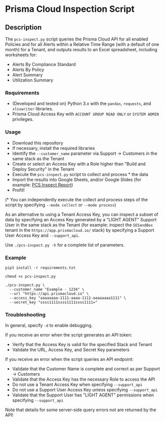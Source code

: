 # Prisma Cloud Inspection Script

## Description

The `pcs-inspect.py` script queries the Prisma Cloud API for all enabled Policies
and for all Alerts within a Relative Time Range (with a default of one month) for a Tenant,
and outputs results to an Excel spreadsheet, including worksheets for:

* Alerts By Compliance Standard
* Alerts By Policy
* Alert Summary
* Utilization Summary

### Requirements

* (Developed and tested on) Python 3.x with the `pandas`, `requests`, and `xlsxwriter` libraries.
* Prisma Cloud Access Key with `ACCOUNT GROUP READ ONLY` or `SYSTEM ADMIN` privileges.

### Usage

* Download this repository
* If necessary, install the required libraries
* Identify the `--customer_name` parameter via Support -> Customers in the same stack as the Tenant
* Create or select an Access Key with a Role higher than "Build and Deploy Security" in the Tenant
* Execute the `pcs-inspect.py` script to collect and process * the data
* Import the results into Google Sheets, and/or Google Slides (for example: [PCS Inspect Report](https://docs.google.com/presentation/d/10x_PGAu0ZPUGZMc4Tfevf9gpXvhIUOwGrBuRBkI6Jjc/edit?usp=sharing))
* Profit!

(* You can independently execute the collect and process steps of the script by specifying `--mode collect` or `--mode process`)

As an alternative to using a Tenant Access Key,
you can inspect a subset of data by specifying an Access Key generated by a "LIGHT AGENT" Support User in the same stack as the Tenant
(for example: inspect the `SESandBox` tenant in the `https://app.prismacloud.io/` stack)
by specifying a Support User Access Key and `--support_api`.

Use `./pcs-inspect.py -h` for a complete list of parameters.

### Example

```
pip3 install -r requirements.txt

chmod +x pcs-inspect.py

./pcs-inspect.py \
  --customer_name "Example - 1234" \
  --url "https://api.prismacloud.io" \
  --access_key "aaaaaaaa-1111-aaaa-1111-aaaaaaaa1111" \
  --secret_key "ssss1111ssss1111ssss1111="
```

### Troubleshooting

In general, specify `-d` to enable debugging.

If you receive an error when the script generates an API token:

* Verify that the Access Key is valid for the specified Stack and Tenant
* Validate the URL, Access Key, and Secret Key parameters

If you receive an error when the script queries an API endpoint:

* Validate that the Customer Name is complete and correct as per Support -> Customers
* Validate that the Access Key has the necessary Role to access the API
* Do not use a Tenant Access Key when specifying `--support_api`
* Do not use a Support User Access Key unless specifying `--support_api`
* Validate that the Support User has "LIGHT AGENT" permissions when specifying `--support_api`

Note that details for some server-side query errors not are returned by the API!
